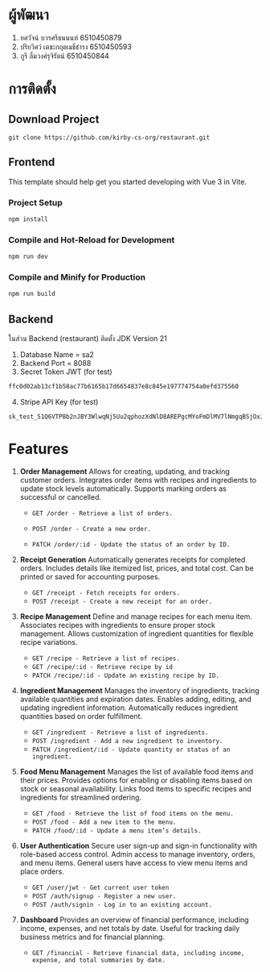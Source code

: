 # ผู้พัฒนา

1. ยศวัจน์ บวรศรีธนนนท์ 6510450879
2. ปริยวิศว์ เตชะกฤตเมธีธำรง 6510450593
3. ภูรี ลิ้มวงศ์รุจิรัตน์ 6510450844

# การติดตั้ง

## Download Project

```
git clone https://github.com/kirby-cs-org/restaurant.git
```

## Frontend

This template should help get you started developing with Vue 3 in Vite.

### Project Setup

```sh
npm install
```

### Compile and Hot-Reload for Development

```sh
npm run dev
```

### Compile and Minify for Production

```sh
npm run build
```

## Backend

ในส่วน Backend (restaurant) ติดตั้ง JDK Version 21

1. Database Name = sa2
2. Backend Port = 8088
3. Secret Token JWT (for test)

```sh
ffc0d02ab13cf1b58ac77b6165b17d6654837e8c845e197774754a0efd375560
```

4. Stripe API Key (for test)

```sh
sk_test_51Q6VTPBb2nJBY3WlwqNj5Uu2qphozXdNlD8AREPgcMYoFmDlMV7lNmgqBSjOxJKM7mWZ6uvVQR8DUbHFQcWomM2i009gCYwWNX
```

# Features

1. <b>Order Management</b>
   Allows for creating, updating, and tracking customer orders.
   Integrates order items with recipes and ingredients to update stock levels automatically.
   Supports marking orders as successful or cancelled.

   - `GET /order - Retrieve a list of orders.`

   - `POST /order - Create a new order.`
   - `PATCH /order/:id - Update the status of an order by ID.`

2. <b>Receipt Generation</b>
   Automatically generates receipts for completed orders.
   Includes details like itemized list, prices, and total cost.
   Can be printed or saved for accounting purposes.

   - `GET /receipt - Fetch receipts for orders.`
   - `POST /receipt - Create a new receipt for an order.`

3. <b>Recipe Management</b>
   Define and manage recipes for each menu item.
   Associates recipes with ingredients to ensure proper stock management.
   Allows customization of ingredient quantities for flexible recipe variations.

   - `GET /recipe - Retrieve a list of recipes.`
   - `GET /recipe/:id - Retrieve recipe by id`
   - `PATCH /recipe/:id - Update an existing recipe by ID.`

4. <b>Ingredient Management</b>
   Manages the inventory of ingredients, tracking available quantities and expiration dates.
   Enables adding, editing, and updating ingredient information.
   Automatically reduces ingredient quantities based on order fulfillment.

   - `GET /ingredient - Retrieve a list of ingredients.`
   - `POST /ingredient - Add a new ingredient to inventory.`
   - `PATCH /ingredient/:id - Update quantity or status of an ingredient.`

5. <b>Food Menu Management</b>
   Manages the list of available food items and their prices.
   Provides options for enabling or disabling items based on stock or seasonal availability.
   Links food items to specific recipes and ingredients for streamlined ordering.

   - `GET /food - Retrieve the list of food items on the menu.`
   - `POST /food - Add a new item to the menu.`
   - `PATCH /food/:id - Update a menu item’s details.`

6. <b>User Authentication</b>
   Secure user sign-up and sign-in functionality with role-based access control.
   Admin access to manage inventory, orders, and menu items.
   General users have access to view menu items and place orders.

   - `GET /user/jwt - Get current user token`
   - `POST /auth/signup - Register a new user.`
   - `POST /auth/signin - Log in to an existing account.`

7. <b>Dashboard</b>
   Provides an overview of financial performance, including income, expenses, and net totals by date. Useful for tracking daily business metrics and for financial planning.

   - `GET /financial - Retrieve financial data, including income, expense, and total summaries by date.`
